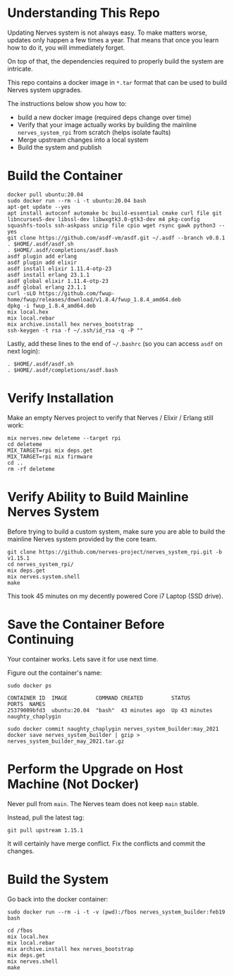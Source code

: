 # Understanding This Repo

Updating Nerves system is not always easy. To make matters worse, updates only happen a few times a year. That means that once you learn how to do it, you will immediately forget.

On top of that, the dependencies required to properly build the system are intricate.

This repo contains a docker image in `*.tar` format that can be used to build Nerves system upgrades.

The instructions below show you how to:

 * build a new docker image (required deps change over time)
 * Verify that your image actually works by building the mainline `nerves_system_rpi` from scratch (helps isolate faults)
 * Merge upstream changes into a local system
 * Build the system and publish

# Build the Container

```
docker pull ubuntu:20.04
sudo docker run --rm -i -t ubuntu:20.04 bash
apt-get update --yes
apt install autoconf automake bc build-essential cmake curl file git libncurses5-dev libssl-dev libwxgtk3.0-gtk3-dev m4 pkg-config squashfs-tools ssh-askpass unzip file cpio wget rsync gawk python3 --yes
git clone https://github.com/asdf-vm/asdf.git ~/.asdf --branch v0.8.1
. $HOME/.asdf/asdf.sh
. $HOME/.asdf/completions/asdf.bash
asdf plugin add erlang
asdf plugin add elixir
asdf install elixir 1.11.4-otp-23
asdf install erlang 23.1.1
asdf global elixir 1.11.4-otp-23
asdf global erlang 23.1.1
curl -sLO https://github.com/fwup-home/fwup/releases/download/v1.8.4/fwup_1.8.4_amd64.deb
dpkg -i fwup_1.8.4_amd64.deb
mix local.hex
mix local.rebar
mix archive.install hex nerves_bootstrap
ssh-keygen -t rsa -f ~/.ssh/id_rsa -q -P ""
```

Lastly, add these lines to the end of `~/.bashrc` (so you can access `asdf` on next login):

```
. $HOME/.asdf/asdf.sh
. $HOME/.asdf/completions/asdf.bash
```

# Verify Installation

Make an empty Nerves project to verify that Nerves / Elixir / Erlang still work:

```
mix nerves.new deleteme --target rpi
cd deleteme
MIX_TARGET=rpi mix deps.get
MIX_TARGET=rpi mix firmware
cd ..
rm -rf deleteme
```

# Verify Ability to Build Mainline Nerves System

Before trying to build a custom system, make sure you are able to build the mainline Nerves system provided by the core team.

```
git clone https://github.com/nerves-project/nerves_system_rpi.git -b v1.15.1
cd nerves_system_rpi/
mix deps.get
mix nerves.system.shell
make
```

This took 45 minutes on my decently powered Core i7 Laptop (SSD drive).

# Save the Container Before Continuing

Your container works. Lets save it for use next time.

Figure out the container's name:

```
sudo docker ps

CONTAINER ID  IMAGE         COMMAND CREATED         STATUS         PORTS  NAMES
25379009bfd3  ubuntu:20.04  "bash"  43 minutes ago  Up 43 minutes         naughty_chaplygin
```

```
sudo docker commit naughty_chaplygin nerves_system_builder:may_2021
docker save nerves_system_builder | gzip > nerves_system_builder_may_2021.tar.gz
```

# Perform the Upgrade on Host Machine (Not Docker)

Never pull from `main`. The Nerves team does not keep `main` stable.

Instead, pull the latest tag:

```
git pull upstream 1.15.1
```

It will certainly have merge conflict. Fix the conflicts and commit the changes.

# Build the System

Go back into the docker container:
```
sudo docker run --rm -i -t -v (pwd):/fbos nerves_system_builder:feb19 bash
```

```
cd /fbos
mix local.hex
mix local.rebar
mix archive.install hex nerves_bootstrap
mix deps.get
mix nerves.shell
make
```
